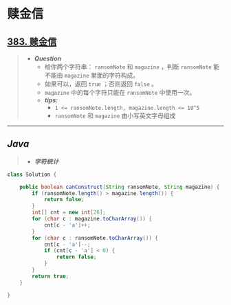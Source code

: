 # 赎金信

## [383. 赎金信](https://leetcode.cn/problems/ransom-note/)

> - ***Question***
>   - 给你两个字符串： `ransomNote` 和 `magazine` ，判断 `ransomNote` 能不能由 `magazine` 里面的字符构成。
>   - 如果可以，返回 `true` ；否则返回 `false` 。
>   - `magazine` 中的每个字符只能在 `ransomNote` 中使用一次。
>   - ***tips:***
>     - `1 <= ransomNote.length, magazine.length <= 10^5`
>     - `ransomNote` 和 `magazine` 由小写英文字母组成

---

## *Java*

> - ***字符统计***

```java
class Solution {

    public boolean canConstruct(String ransomNote, String magazine) {
        if (ransomNote.length() > magazine.length()) {
            return false;
        }
        int[] cnt = new int[26];
        for (char c : magazine.toCharArray()) {
            cnt[c - 'a']++;
        }
        for (char c : ransomNote.toCharArray()) {
            cnt[c - 'a']--;
            if (cnt[c - 'a'] < 0) {
                return false;
            }
        }
        return true;
    }

}
```
